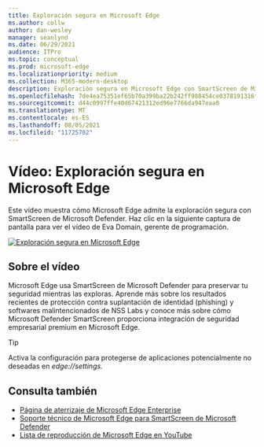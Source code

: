 ```yaml
---
title: Exploración segura en Microsoft Edge
ms.author: collw
author: dan-wesley
manager: seanlynd
ms.date: 06/29/2021
audience: ITPro
ms.topic: conceptual
ms.prod: microsoft-edge
ms.localizationpriority: medium
ms.collection: M365-modern-desktop
description: Exploración segura en Microsoft Edge con SmartScreen de Microsoft Defender
ms.openlocfilehash: 7de4ea75351ef65b70a399ba22b242ff988454ce0378191316f896aedc2d45d3
ms.sourcegitcommit: d44c0997ffe40d67421312ed96e7766da947eaa0
ms.translationtype: MT
ms.contentlocale: es-ES
ms.lasthandoff: 08/05/2021
ms.locfileid: "11725702"
---
```

# <a name="video-secure-browsing-on-microsoft-edge"></a>Vídeo: Exploración segura en Microsoft Edge

Este vídeo muestra cómo Microsoft Edge admite la exploración segura con SmartScreen de Microsoft Defender. Haz clic en la siguiente captura de pantalla para ver el vídeo de Eva Domain, gerente de programación.

[![Exploración segura en Microsoft Edge](media/microsoft-edge-video-security-smartscreen/0.png)](http://www.youtube.com/watch?v=s9kk88SkjLw "Secure browsing on Microsoft Edge")

## <a name="about-the-video"></a>Sobre el vídeo

Microsoft Edge usa SmartScreen de Microsoft Defender para preservar tu seguridad mientras las exploras. Aprende más sobre los resultados recientes de protección contra suplantación de identidad (phishing) y softwares malintencionados de NSS Labs y conoce más sobre cómo Microsoft Defender SmartScreen proporciona integración de seguridad empresarial premium en Microsoft Edge.

> [!TIP]
> Activa la configuración para protegerse de aplicaciones potencialmente no deseadas en *edge://settings*.

## <a name="see-also"></a>Consulta también

- [Página de aterrizaje de Microsoft Edge Enterprise](https://aka.ms/EdgeEnterprise)
- [Soporte técnico de Microsoft Edge para SmartScreen de Microsoft Defender](microsoft-edge-security-smartscreen.md)
- [Lista de reproducción de Microsoft Edge en YouTube](https://www.youtube.com/playlist?list=PLXtHYVsvn_b-uXh1tMeYpT-0iD8tD3tFy)
